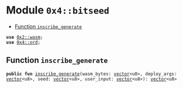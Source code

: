 
<a name="0x4_bitseed"></a>

# Module `0x4::bitseed`



-  [Function `inscribe_generate`](#0x4_bitseed_inscribe_generate)


<pre><code><b>use</b> <a href="">0x2::wasm</a>;
<b>use</b> <a href="ord.md#0x4_ord">0x4::ord</a>;
</code></pre>



<a name="0x4_bitseed_inscribe_generate"></a>

## Function `inscribe_generate`



<pre><code><b>public</b> <b>fun</b> <a href="bitseed.md#0x4_bitseed_inscribe_generate">inscribe_generate</a>(wasm_bytes: <a href="">vector</a>&lt;u8&gt;, deploy_args: <a href="">vector</a>&lt;u8&gt;, seed: <a href="">vector</a>&lt;u8&gt;, user_input: <a href="">vector</a>&lt;u8&gt;): <a href="">vector</a>&lt;u8&gt;
</code></pre>
